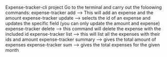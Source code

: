 Expense-tracker-cli project
Go to the terminal and carry out the foloowing commands:
expense-tracker add <expense description> <amount> --> This will add an expense and the amount
expense-tracker update <id> <field> <value> --> selects the id of an expense and updates the specific field (you can only update the amount and expense)
expense-tracker delete <id> --> this command will delete the expense with the included id
expense-tracker list --> this will list all the expenses with their ids and amount
expense-tracker summary --> gives the total amount of expenses
expense-tracker sum <month> --> gives the total expenses for the given month
